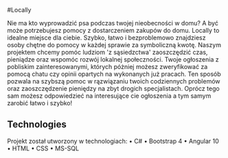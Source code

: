 #Locally

Nie ma kto wyprowadzić psa podczas twojej nieobecności w domu? A być może potrzebujesz pomocy z dostarczeniem zakupów do domu.
Locally to idealne miejsce dla ciebie. Szybko, łatwo i bezproblemowo znajdziesz osoby chętne do pomocy w każdej sprawie za symboliczną kwotę.
Naszym projektem chcemy pomóc ludziom 'z sąsiedzctwa' zaoszczędzić czas, pieniądze oraz wspomóc rozwój lokalnej społeczności. 
Twoje ogłoszenia z pobliskim zainteresowanymi, których póżniej możesz zweryfikować za pomocą chatu czy opinii opartych na wykonanych już pracach.
Ten sposób pozwala na szybszą pomoc w rązwiązaniu twoich codziennych problemów oraz zaoszczędzenie pieniędzy na zbyt drogich specjalistach.
Oprócz tego sam możesz odpowiedzieć na interesujące cie ogłoszenia a tym samym zarobić łatwo i szybko!


## Technologies
Projekt został utworzony w technologiach:
• C#
• Bootstrap 4
• Angular 10
• HTML
• CSS
• MS-SQL
